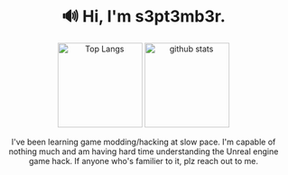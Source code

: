 <div align="center">
  
# 🔊 Hi, I'm s3pt3mb3r.

<p align="center"> 
  <img alt="Top Langs" height="150px" src="https://github-readme-stats-kg79mk5zj-s3pt3mb3r.vercel.app/api?username=s3pt3mb3r&show_icons=true&theme=dracula&count_private=true&border_color=574666" />
  <img alt="github stats" height="150px" src="https://github-readme-stats-kg79mk5zj-s3pt3mb3r.vercel.app/api/top-langs/?username=s3pt3mb3r&layout=compact&theme=dracula&border_color=574666" />
</p>
  
I've been learning game modding/hacking at slow pace. 
I'm capable of nothing much and am having hard time understanding the Unreal engine game hack. If anyone who's familier to it, plz reach out to me.
  
</div>
